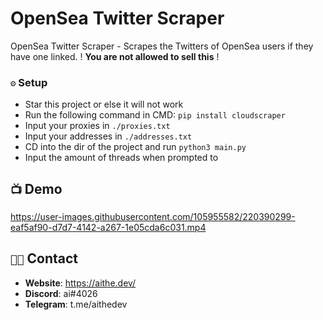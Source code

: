 # OpenSea Twitter Scraper
OpenSea Twitter Scraper - Scrapes the Twitters of OpenSea users if they have one linked. ! **You are not allowed to sell this** !

### `⚙️` Setup
- Star this project or else it will not work
- Run the following command in CMD: `pip install cloudscraper`
- Input your proxies in `./proxies.txt` 
- Input your addresses in `./addresses.txt`
- CD into the dir of the project and run `python3 main.py`
- Input the amount of threads when prompted to

## `📺` Demo

https://user-images.githubusercontent.com/105955582/220390299-eaf5af90-d7d7-4142-a267-1e05cda6c031.mp4



## `🧑‍💻` Contact
- **Website**: https://aithe.dev/
- **Discord**: ai#4026
- **Telegram**: t.me/aithedev
